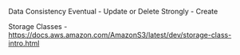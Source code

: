 Data Consistency
    Eventual - Update or Delete
    Strongly - Create

Storage Classes - https://docs.aws.amazon.com/AmazonS3/latest/dev/storage-class-intro.html
